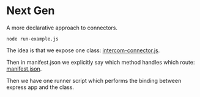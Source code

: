 # Next Gen

A more declarative approach to connectors.

`node run-example.js`

The idea is that we expose one class: [intercom-connector.js](./intercom-connector.js).

Then in manifest.json we explicitly say which method handles which route: [manifest.json](./example-manifest.json).

Then we have one runner script which performs the binding between express app and the class.
